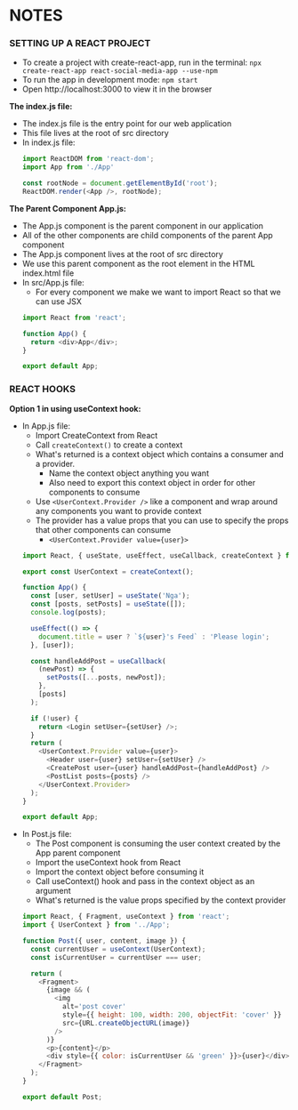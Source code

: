 # NOTES

### SETTING UP A REACT PROJECT
- To create a project with create-react-app, run in the terminal: `npx create-react-app react-social-media-app --use-npm`
- To run the app in development mode: `npm start`
- Open http://localhost:3000 to view it in the browser

**The index.js file:**
- The index.js file is the entry point for our web application
- This file lives at the root of src directory
- In index.js file:
  ```js
  import ReactDOM from 'react-dom';
  import App from './App'

  const rootNode = document.getElementById('root');
  ReactDOM.render(<App />, rootNode);
  ```

**The Parent Component App.js:**
- The App.js component is the parent component in our application
- All of the other components are child components of the parent App component
- The App.js component lives at the root of src directory
- We use this parent component as the root element in the HTML index.html file 
- In src/App.js file:
  - For every component we make we want to import React so that we can use JSX
  ```js
  import React from 'react';

  function App() {
    return <div>App</div>;
  }

  export default App;
  ```


### REACT HOOKS

**Option 1 in using useContext hook:**
- In App.js file:
  - Import CreateContext from React
  - Call `createContext()` to create a context
  - What's returned is a context object which contains a consumer and a provider.  
    - Name the context object anything you want
    - Also need to export this context object in order for other components to consume
  - Use `<UserContext.Provider />` like a component and wrap around any components you want to provide context
  - The provider has a value props that you can use to specify the props that other components can consume
    - `<UserContext.Provider value={user}>`
  ```js
  import React, { useState, useEffect, useCallback, createContext } from 'react';

  export const UserContext = createContext();

  function App() {
    const [user, setUser] = useState('Nga');
    const [posts, setPosts] = useState([]);
    console.log(posts);

    useEffect(() => {
      document.title = user ? `${user}'s Feed` : 'Please login';
    }, [user]);

    const handleAddPost = useCallback(
      (newPost) => {
        setPosts([...posts, newPost]);
      },
      [posts]
    );

    if (!user) {
      return <Login setUser={setUser} />;
    }
    return (
      <UserContext.Provider value={user}>
        <Header user={user} setUser={setUser} />
        <CreatePost user={user} handleAddPost={handleAddPost} />
        <PostList posts={posts} />
      </UserContext.Provider>
    );
  }

  export default App;
  ```
- In Post.js file:
  - The Post component is consuming the user context created by the App parent component
  - Import the useContext hook from React
  - Import the context object before consuming it
  - Call useContext() hook and pass in the context object as an argument
  - What's returned is the value props specified by the context provider
  ```js
  import React, { Fragment, useContext } from 'react';
  import { UserContext } from '../App';

  function Post({ user, content, image }) {
    const currentUser = useContext(UserContext);
    const isCurrentUser = currentUser === user;

    return (
      <Fragment>
        {image && (
          <img
            alt='post cover'
            style={{ height: 100, width: 200, objectFit: 'cover' }}
            src={URL.createObjectURL(image)}
          />
        )}
        <p>{content}</p>
        <div style={{ color: isCurrentUser && 'green' }}>{user}</div>
      </Fragment>
    );
  }

  export default Post;
  ```